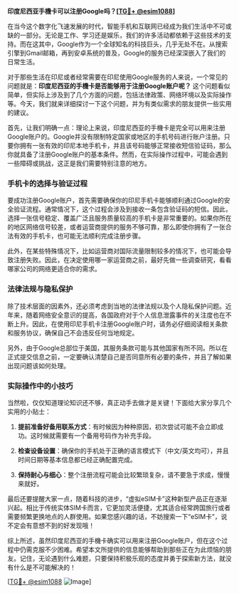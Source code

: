 **印度尼西亚手機卡可以注册Google吗？[[TG💪+ @esim1088](https://t.me/s/esim1088)]**

在当今这个数字化飞速发展的时代，智能手机和互联网已经成为我们生活中不可或缺的一部分。无论是工作、学习还是娱乐，我们的许多活动都依赖于这些技术的支持。而在这其中，Google作为一个全球知名的科技巨头，几乎无处不在。从搜索引擎到Gmail邮箱，再到安卓系统的普及，Google的服务已经深深嵌入了我们的日常生活。

对于那些生活在印尼或者经常需要在印尼使用Google服务的人来说，一个常见的问题就是：**印度尼西亚的手機卡是否能够用于注册Google账户呢？** 这个问题看似简单，但实际上涉及到了几个方面的问题，包括法律政策、网络环境以及实际操作等。今天，我们就来详细探讨一下这个问题，并为有类似需求的朋友提供一些实用的建议。

首先，让我们明确一点：理论上来说，印度尼西亚的手機卡是完全可以用来注册Google账户的。Google并没有限制特定国家或地区的手机号码进行账户注册。只要你拥有一张有效的印尼本地手机卡，并且该号码能够正常接收短信验证码，那么你就具备了注册Google账户的基本条件。然而，在实际操作过程中，可能会遇到一些障碍或挑战，这正是我们需要特别注意的地方。

### 手机卡的选择与验证过程

要成功注册Google账户，首先需要确保你的印尼手机卡能够顺利通过Google的安全验证流程。通常情况下，这个过程会涉及到接收一条包含验证码的短信。因此，选择一张信号稳定、覆盖广泛且服务质量较高的手机卡是非常重要的。如果你所在的地区网络信号较差，或者运营商提供的服务不够可靠，那么即使你拥有了一张合法有效的手机卡，也可能无法顺利完成注册步骤。

此外，在某些特殊情况下，比如运营商对国际流量限制较多的情况下，也可能会导致注册失败。因此，在决定使用哪一家运营商之前，最好先做一些调查研究，看看哪家公司的网络更适合你的需求。

### 法律法规与隐私保护

除了技术层面的因素外，还必须考虑到当地的法律法规以及个人隐私保护问题。近年来，随着网络安全意识的提高，各国政府对于个人信息泄露事件的关注度也在不断上升。因此，在使用印尼手机卡注册Google账户时，请务必仔细阅读相关条款和服务协议，确保自己不会违反任何当地规定。

另外，由于Google总部位于美国，其服务条款可能与其他国家有所不同。所以在正式提交信息之前，一定要确认清楚自己是否同意所有必要的条件，并且了解如果出现问题该如何处理。

### 实际操作中的小技巧

当然啦，仅仅知道理论知识还不够，真正动手去做才是关键！下面给大家分享几个实用的小贴士：

1. **提前准备好备用联系方式**：有时候因为种种原因，初次尝试可能不会立即成功。这时候就需要有一个备用号码作为补充手段。
   
2. **检查设备设置**：确保你的手机处于正确的语言模式下（中文/英文均可），并且时间日期等基本信息都已经正确配置完成。

3. **保持耐心与细心**：整个注册流程可能会比较繁琐复杂，请不要急于求成，慢慢来就好。

最后还要提醒大家一点，随着科技的进步，“虚拟eSIM卡”这种新型产品正在逐渐兴起。相比于传统实体SIM卡而言，它更加灵活便捷，尤其适合经常跨国旅行或者需要频繁更换地点的人群使用。如果您感兴趣的话，不妨搜索一下“eSIM卡”，说不定会有意想不到的好发现哦！

综上所述，虽然印度尼西亚的手機卡确实可以用来注册Google账户，但在这个过程中仍需克服不少困难。希望本文所提供的信息能够帮助到那些正在为此烦恼的朋友。记住，无论遇到什么难题，只要保持积极乐观的态度并勇于探索新方法，就没有什么是不可能解决的！

[[TG💪+ @esim1088](https://t.me/s/esim1088) ![Image](https://i.postimg.cc/4NQfJmqS/Snipaste-2025-05-13-00-14-12.png)]